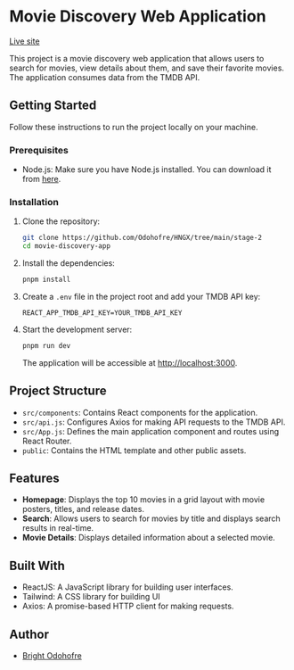 # Movie Discovery Web Application

[Live site](https://moviebox-blush.vercel.app/)

This project is a movie discovery web application that allows users to search for movies, view details about them, and save their favorite movies. The application consumes data from the TMDB API.

## Getting Started

Follow these instructions to run the project locally on your machine.

### Prerequisites

- Node.js: Make sure you have Node.js installed. You can download it from [here](https://nodejs.org/).

### Installation

1. Clone the repository:

   ```bash
   git clone https://github.com/Odohofre/HNGX/tree/main/stage-2
   cd movie-discovery-app
   ```

2. Install the dependencies:

   ```bash
   pnpm install
   ```

3. Create a `.env` file in the project root and add your TMDB API key:

   ```plaintext
   REACT_APP_TMDB_API_KEY=YOUR_TMDB_API_KEY
   ```

4. Start the development server:

   ```bash
   pnpm run dev
   ```

   The application will be accessible at <http://localhost:3000>.

## Project Structure

- `src/components`: Contains React components for the application.
- `src/api.js`: Configures Axios for making API requests to the TMDB API.
- `src/App.js`: Defines the main application component and routes using React Router.
- `public`: Contains the HTML template and other public assets.

## Features

- **Homepage**: Displays the top 10 movies in a grid layout with movie posters, titles, and release dates.
- **Search**: Allows users to search for movies by title and displays search results in real-time.
- **Movie Details**: Displays detailed information about a selected movie.

## Built With

- ReactJS: A JavaScript library for building user interfaces.
- Tailwind: A CSS library for building UI
- Axios: A promise-based HTTP client for making requests.

## Author

- [Bright Odohofre](https://github.com/Odohofre)
